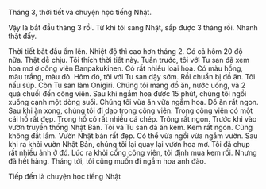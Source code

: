 Tháng 3, thời tiết và chuyện học tiếng Nhật.

Vậy là bắt đầu tháng 3 rồi. Từ khi tôi sang Nhật, sắp được 3 tháng rồi.
Nhanh thật đấy.

Thời tiết bắt đầu ấm lên. Nhiệt độ thì cao hơn tháng 2. Có cả hôm 20 độ nữa.
Thật dễ chịu. Tôi thích thời tiết này. Tuần trước, tôi với Tu san đã xem hoa mơ ở công viên Banpakukinen. Có rất nhiều loại hoa. Có màu hồng, màu trắng, màu đỏ.
Hôm đó, tôi với Tu san dậy sớm. Rồi chuẩn bị đồ ăn. Tôi nấu súp. Còn Tu san làm Onigiri. Chúng tôi mang đồ ăn, nước uống, và 2 quả chuối đến công viên. Sau khi ngắm hoa được 15 phút, chúng tôi ngồi xuống cạnh một dòng suối. Chúng tôi vừa ăn vừa ngắm hoa. Đồ ăn rất ngon. 
Sau khi ăn xong, chúng tôi đi dạo trong công viên. Trong công viên có một cái hồ rất đẹp. Trong hồ có rất nhiều cá chép. Trông rất ngon.
Trước khi vào vườn truyền thống Nhật Bản. Tôi và Tu san đã ăn kem. Kem rất ngon. Cũng không đắt lắm.
Vườn Nhật bản rất đẹp. Có thể vừa ngồi vừa ngắm vườn. 
Sau khi ra khỏi vườn Nhật Bản, chúng tôi lại quay lại vườn hoa mơ. Tôi đã chụp rất nhiều ảnh ở đó.
Lúc ra khỏi cổng công viên, tôi định mua kem rồi. Nhưng đã hết hàng.
Tháng tới, tôi cũng muốn đi ngắm hoa anh đào.

Tiếp đến là chuyện học tiếng Nhật
